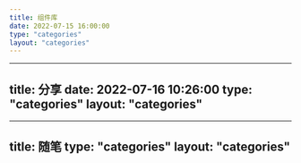 ```yaml
---
title: 组件库
date: 2022-07-15 16:00:00
type: "categories"
layout: "categories"
---
```


---
title: 分享
date: 2022-07-16 10:26:00
type: "categories"
layout: "categories"
---

---
title: 随笔
type: "categories"
layout: "categories"
---
